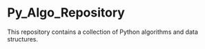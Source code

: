 # Py_Algo_Repository
This repository contains a collection of Python algorithms and data structures.